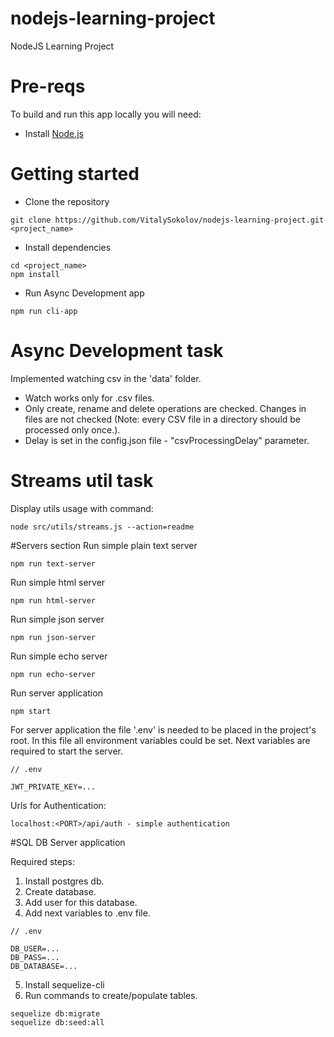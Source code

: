 # nodejs-learning-project
NodeJS Learning Project

# Pre-reqs
To build and run this app locally you will need:
- Install [Node.js](https://nodejs.org/en/)

# Getting started
- Clone the repository
```
git clone https://github.com/VitalySokolov/nodejs-learning-project.git <project_name>
```
- Install dependencies
```
cd <project_name>
npm install
```
- Run Async Development app
```
npm run cli-app
```
# Async Development task
Implemented watching csv in the 'data' folder.
- Watch works only for .csv files.
- Only create, rename and delete operations are checked. Changes in files are not checked
 (Note: every CSV file in a directory should be processed only once.).
- Delay is set in the config.json file - "csvProcessingDelay" parameter.

# Streams util task
Display utils usage with command:
```
node src/utils/streams.js --action=readme
```

#Servers section
Run simple plain text server
```
npm run text-server
```

Run simple html server
```
npm run html-server
```

Run simple json server
```
npm run json-server
```

Run simple echo server
```
npm run echo-server
```

Run server application
```
npm start
```

For server application the file '.env' is needed to be placed in the project's root.
In this file all environment variables could be set.
Next variables are required to start the server.
```
// .env

JWT_PRIVATE_KEY=...
```

Urls for Authentication:
```
localhost:<PORT>/api/auth - simple authentication
```

#SQL DB Server application

Required steps:
1. Install postgres db.
2. Create database.
3. Add user for this database.
4. Add next variables to .env file.
```
// .env

DB_USER=...
DB_PASS=...
DB_DATABASE=...
```

5. Install sequelize-cli
6. Run commands to create/populate tables.
```
sequelize db:migrate
sequelize db:seed:all
```
